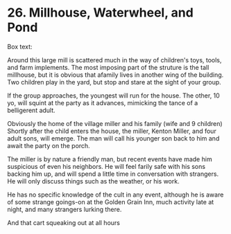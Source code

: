# 26. Millhouse, Waterwheel, and Pond

Box text:

Around this large mill is scattered much in the way of children's
toys, tools, and farm implements. The most imposing part of the struture
is the tall millhouse, but it is obvious that afamily lives in another
wing of the building.  Two children play in the yard, but stop and stare
at the sight of your group.

If the group approaches, the youngest will run for the house.
The other, 10 yo, will squint at the party as it advances, mimicking
the tance of a belligerent adult.

Obviously the home of the village miller and his family (wife and 9 children)
Shortly after the child enters the house, the miller, Kenton Miller,
and four adult sons, will emerge. The man will call his younger son back to
him and await the party on the porch.

The miller is by nature a friendly man, but recent events have made him
suspicious of even his neighbors.  He will feel farily safe with his
sons backing him up, and will spend a little time in conversation
with strangers.  He will only discuss things such as the weather, or
his work. 

He has no specific knowledge of the cult in any event, although he is 
aware of some strange goings-on at the Golden Grain Inn, much activity late
at night, and many strangers lurking there.  

And that cart squeaking out at all hours

